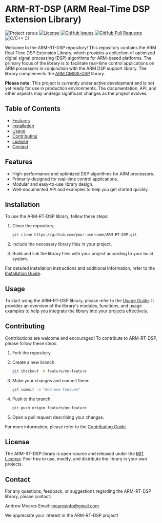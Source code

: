 # ARM-RT-DSP (ARM Real-Time DSP Extension Library)

![Project status](https://img.shields.io/badge/Project%20status-Work%20in%20progress-orange)
[![License](https://img.shields.io/badge/License-MIT-blue.svg)](https://opensource.org/licenses/MIT)
[![GitHub Issues](https://img.shields.io/github/issues/your-username/ARM-RT-DSP)](https://github.com/your-username/ARM-RT-DSP/issues)
[![GitHub Pull Requests](https://img.shields.io/github/issues-pr/your-username/ARM-RT-DSP)](https://github.com/your-username/ARM-RT-DSP/pulls)
![C/C++ CI](https://github.com/ameares/ARM-RT-DSP/workflows/C/C++%20CI/badge.svg?branch=master)

Welcome to the ARM-RT-DSP repository! This repository contains the ARM Real-Time DSP Extension Library, which provides a collection of optimized digital signal processing (DSP) algorithms for ARM-based platforms. The primary focus of the library is to facilitate real-time control applications on ARM processors in conjunction with the ARM DSP support library. The library complements the [ARM CMSIS-DSP](https://github.com/ARM-software/CMSIS-DSP) library.

**Please note:** This project is currently under active development and is not yet ready for use in production environments. The documentation, API, and other aspects may undergo significant changes as the project evolves.

## Table of Contents

- [Features](#features)
- [Installation](#installation)
- [Usage](#usage)
- [Contributing](#contributing)
- [License](#license)
- [Contact](#contact)

## Features

- High-performance and optimized DSP algorithms for ARM processors.
- Primarily designed for real-time control applications.
- Modular and easy-to-use library design.
- Well-documented API and examples to help you get started quickly.

## Installation

To use the ARM-RT-DSP library, follow these steps:

1. Clone the repository:

   ```bash
   git clone https://github.com/your-username/ARM-RT-DSP.git
   ```

2. Include the necessary library files in your project.

3. Build and link the library files with your project according to your build system.

For detailed installation instructions and additional information, refer to the [Installation Guide](docs/installation.md).

## Usage

To start using the ARM-RT-DSP library, please refer to the [Usage Guide](docs/usage.md). It provides an overview of the library's modules, functions, and usage examples to help you integrate the library into your projects effectively.

## Contributing

Contributions are welcome and encouraged! To contribute to ARM-RT-DSP, please follow these steps:

1. Fork the repository.

2. Create a new branch:

   ```bash
   git checkout -b feature/my-feature
   ```

3. Make your changes and commit them:

   ```bash
   git commit -m "Add new feature"
   ```

4. Push to the branch:

   ```bash
   git push origin feature/my-feature
   ```

5. Open a pull request describing your changes.

For more information, please refer to the [Contributing Guide](CONTRIBUTING.md).

## License

The ARM-RT-DSP library is open-source and released under the [MIT License](LICENSE). Feel free to use, modify, and distribute the library in your own projects.

## Contact

For any questions, feedback, or suggestions regarding the ARM-RT-DSP library, please contact:

Andrew Meares
Email: mearesinfo@gmail.com

We appreciate your interest in the ARM-RT-DSP project!

